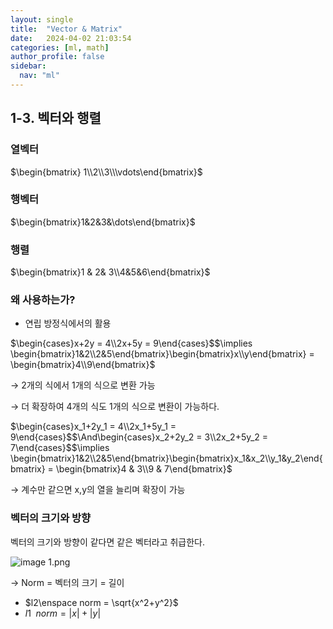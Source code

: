 ```yaml
---
layout: single
title:  "Vector & Matrix"
date:   2024-04-02 21:03:54 
categories: [ml, math]
author_profile: false
sidebar:
  nav: "ml"
---
```

## 1-3. 벡터와 행렬

### 열벡터

   $\begin{bmatrix} 1\\2\\3\\\vdots\end{bmatrix}$

### 행벡터

$\begin{bmatrix}1&2&3&\dots\end{bmatrix}$

### 행렬

$\begin{bmatrix}1 & 2& 3\\4&5&6\end{bmatrix}$

### 왜 사용하는가?

- 연립 방정식에서의 활용

$\begin{cases}x+2y = 4\\2x+5y = 9\end{cases}$$\implies \begin{bmatrix}1&2\\2&5\end{bmatrix}\begin{bmatrix}x\\y\end{bmatrix} = \begin{bmatrix}4\\9\end{bmatrix}$

→ 2개의 식에서 1개의 식으로 변환 가능

→ 더 확장하여 4개의 식도 1개의 식으로 변환이 가능하다.

$\begin{cases}x_1+2y_1 = 4\\2x_1+5y_1 = 9\end{cases}$$\And\begin{cases}x_2+2y_2 = 3\\2x_2+5y_2 = 7\end{cases}$$\implies \begin{bmatrix}1&2\\2&5\end{bmatrix}\begin{bmatrix}x_1&x_2\\y_1&y_2\end{bmatrix} = \begin{bmatrix}4 & 3\\9 & 7\end{bmatrix}$

→ 계수만 같으면 x,y의 열을 늘리며 확장이 가능

### 벡터의 크기와 방향

벡터의 크기와 방향이 같다면 같은 벡터라고 취급한다.

![image 1.png](1.%20Basic%20Math/images/image%201.png)

→ Norm = 벡터의 크기 = 길이

- $l2\enspace norm = \sqrt{x^2+y^2}$
- $l1\enspace norm = |x| + |y|$
